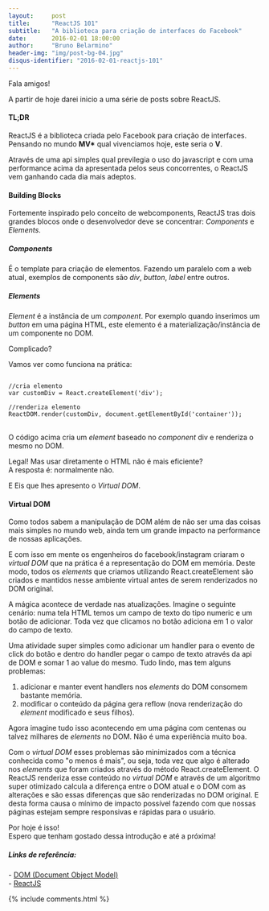 ```yaml
---
layout:     post
title:      "ReactJS 101"
subtitle:   "A biblioteca para criação de interfaces do Facebook"
date:       2016-02-01 18:00:00
author:     "Bruno Belarmino"
header-img: "img/post-bg-04.jpg"
disqus-identifier: "2016-02-01-reactjs-101"
---
```


<p>Fala amigos!</p>

<p>
	A partir de hoje darei inicio a uma série de posts sobre ReactJS. 
</p>

<h4>TL;DR</h4>

<p>
	ReactJS é a biblioteca criada pelo Facebook para criação de interfaces. Pensando no mundo <strong>MV*</strong> qual vivenciamos hoje, este seria o <strong>V</strong>.
</p>

<p>
	Através de uma api simples qual previlegia o uso do javascript e com uma performance acima da apresentada pelos seus concorrentes, o ReactJS vem ganhando cada dia mais adeptos.
</p>

<h4>Building Blocks</h4>

<p>
	Fortemente inspirado pelo conceito de webcomponents, ReactJS tras dois grandes blocos onde o desenvolvedor deve se concentrar: <em>Components</em> e <em>Elements</em>.
</p>

<h5>Components</h5>

<p>
	É o template para criação de elementos. Fazendo um paralelo com a web atual, exemplos de components são <em>div</em>, <em>button</em>, <em>label</em> entre outros.
</p>

<h5>Elements</h5>

<p>
	<em>Element</em> é a instância de um <em>component</em>. Por exemplo quando inserimos um <em>button</em> em uma página HTML, este elemento é a materialização/instância de um componente no DOM.
</p>

<p>Complicado?</p>

<p>
	Vamos ver como funciona na prática:
</p>

<pre>
<code>
//cria elemento
var customDiv = React.createElement('div');

//renderiza elemento
ReactDOM.render(customDiv, document.getElementById('container'));
</code>
</pre>

<p>
	O código acima cria um <em>element</em> baseado no <em>component</em> div e renderiza o mesmo no DOM.
</p>

<p>
	Legal! Mas usar diretamente o HTML não é mais eficiente?
	<br>
	A resposta é: normalmente não.
</p>

<p>
	E Eis que lhes apresento o <em>Virtual DOM</em>.
</p>

<h4>Virtual DOM</h4>

<p>
	Como todos sabem a manipulação de DOM além de não ser uma das coisas mais simples no mundo web, ainda tem um grande impacto na performance de nossas aplicações.
</p>

<p>
	E com isso em mente os engenheiros do facebook/instagram criaram o <em>virtual DOM</em> que na prática é a representação do DOM em memória. Deste modo, todos os <em>elements</em> que criamos utilizando React.createElement são criados e mantidos nesse ambiente virtual antes de serem renderizados no DOM original.
</p>

<p>
	A mágica acontece de verdade nas atualizações. Imagine o seguinte cenário: numa tela HTML temos um campo de texto do tipo numeric e um botão de adicionar. Toda vez que clicamos no botão adiciona em 1 o valor do campo de texto. 
</p>

<p>
	Uma atividade super simples como adicionar um handler para o evento de click do botão e dentro do handler pegar o campo de texto através da api de DOM e somar 1 ao value do mesmo. Tudo lindo, mas tem alguns problemas: 
</p>

<ol>
	<li>
		adicionar e manter event handlers nos <em>elements</em> do DOM consomem bastante memória.
	</li>
	<li>
		modificar o conteúdo da página gera reflow (nova renderização do <em>element</em> modificado e seus filhos).
	</li>
</ol>

<p>
	Agora imagine tudo isso acontecendo em uma página com centenas ou talvez milhares de <em>elements</em> no DOM. Não é uma experiência muito boa.
</p>

<p>
	 Com o <em>virtual DOM</em> esses problemas são minimizados com a técnica conhecida como  "o menos é mais", ou seja, toda vez que algo é alterado nos <em>elements</em> que foram criados através do método React.createElement. O ReactJS renderiza esse conteúdo no <em>virtual DOM</em> e através de um algoritmo super otimizado calcula a diferença entre o DOM atual e o DOM com as alterações e são essas diferenças que são renderizadas no DOM original. E desta forma causa o mínimo de impacto possível fazendo com que nossas páginas estejam sempre responsivas e rápidas para o usuário.
</p>

<p>
	Por hoje é isso!
	<br>
	Espero que tenham gostado dessa introdução e até a próxima!
</p>

<h5>Links de referência:</h5>
<p>
	- <a target="_blank" href="https://developer.mozilla.org/en-US/docs/Web/API/Document_Object_Model/Introduction">DOM (Document Object Model)</a>
	<br>
	- <a target="_blank" href="https://facebook.github.io/react/docs/getting-started.html">ReactJS</a>
</p>
		

<script type="text/javascript">
var disqus_identifier = "2016-02-01-reactjs-101";
var disqus_title = 'ReactJS 101';
</script>

{% include comments.html %}